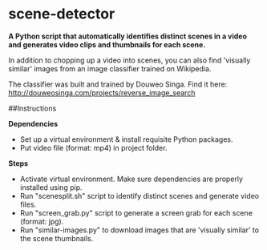 # scene-detector

**A Python script that automatically identifies distinct scenes in a video and generates video clips and thumbnails for each scene.**

In addition to chopping up a video into scenes, you can also find 'visually similar' images from an image classifier trained on Wikipedia.

The classifier was built and trained by Douweo Singa. Find it here: http://douweosinga.com/projects/reverse_image_search

##Instructions

**Dependencies**

* Set up a virtual environment & install requisite Python packages.
* Put video file (format: mp4) in project folder.

**Steps**

* Activate virtual environment. Make sure dependencies are properly installed using pip.
* Run "scenesplit.sh" script to identify distinct scenes and generate video files.
* Run "screen_grab.py" script to generate a screen grab for each scene (format: jpg).
* Run "similar-images.py" to download images that are 'visually similar' to the scene thumbnails.
